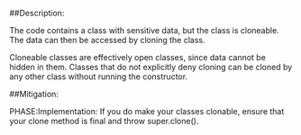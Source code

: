 ##Description:

The code contains a class with sensitive data, but the class is cloneable. The data can then be accessed by cloning the class.

Cloneable classes are effectively open classes, since data cannot be hidden in them. Classes that do not explicitly deny cloning can be cloned by any other class without running the constructor.

##Mitigation:


PHASE:Implementation:
If you do make your classes clonable, ensure that your clone method is final and throw super.clone().

